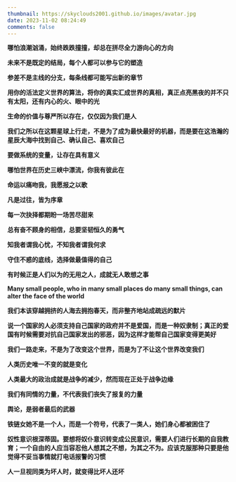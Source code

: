 ```yaml
---
thumbnail: https://skyclouds2001.github.io/images/avatar.jpg
date: 2023-11-02 08:24:49
comments: false
---
```


**哪怕浪潮汹涌，始终跌跌撞撞，却总在拼尽全力游向心的方向**

**未来不是既定的结局，每个人都可以参与它的塑造**

**参差不是主线的分支，每条线都可能写出新的章节**

**用你的活法定义世界的算法，将你的真实汇成世界的真相，真正点亮黑夜的并不只有太阳，还有内心的火、眼中的光**

**生命的价值与尊严所以存在，仅仅因为我们是人**

**我们之所以在这颗星球上行走，不是为了成为最快最好的机器，而是要在这浩瀚的星辰大海中找到自己、确认自己、喜欢自己**

**要做系统的变量，让存在具有意义**

**哪怕世界在历史三峡中漂流，你我有彼此在**

**命运以痛吻我，我愿报之以歌**

**凡是过往，皆为序章**

**每一次抉择都期盼一场苦尽甜来**

**总有奋不顾身的相信，总要坚韧恒久的勇气**

**知我者谓我心忧，不知我者谓我何求**

**守住不惑的底线，选择做最值得的自己**

**有时候正是人们以为的无用之人，成就无人敢想之事**

**Many small people, who in many small places do many small things, can alter the face of the world**

**我们本该穿越拥挤的人海去拥抱春天，而非整齐地站成疏远的默片**

**说一个国家的人必须支持自己国家的政府并不是爱国，而是一种奴隶制；真正的爱国有时候需要对抗自己国家发出的邪恶，因为这样才能帮自己国家变得更美好**

**我们一路走来，不是为了改变这个世界，而是为了不让这个世界改变我们**

**人类历史唯一不变的就是变化**

**人类最大的政治成就是战争的减少，然而现在正处于战争边缘**

**我们有同情的力量，不代表我们丧失了报复的力量**

**舆论，是弱者最后的武器**

**铁链女她不是一个人，而是一个符号，代表了一类人，她们身心都被困住了**

**奴性意识根深蒂固。要想将奴仆意识转变成公民意识，需要人们进行长期的自我教育；一个自由的人应当容忍他人想其之不想，为其之不为。应该克服那种只要是他觉得不妥当事情就打电话报警的习惯**

**人一旦视同类为坏人时，就变得比坏人还坏**
